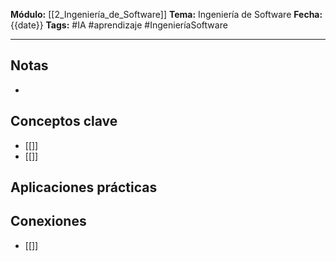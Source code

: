 **Módulo:** [[2_Ingeniería_de_Software]]
**Tema:** Ingeniería de Software
**Fecha:** {{date}}
**Tags:** #IA #aprendizaje #IngenieríaSoftware

---

## Notas
- 

## Conceptos clave
- [[]]
- [[]]

## Aplicaciones prácticas


## Conexiones
- [[]]